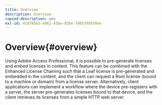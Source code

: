```yaml
---
title: Overview
description: Overview
copied-description: yes
exl-id: 4c878563-e962-43be-92be-7085795bf8ee
---
```

# Overview{#overview}

Using Adobe Access Professional, it is possible to pre-generate licenses and embed licenses in content. This feature can be combined with the Enhanced License Chaining such that a Leaf license is pre-generated and embedded in the content, and the client can request a Root license (bound to a machine or domain) from a license server. Alternatively, client applications can implement a workflow where the device pre-registers with a server, the server pre-generates licenses bound to that device, and the client retrieves its licenses from a simple HTTP web server.
